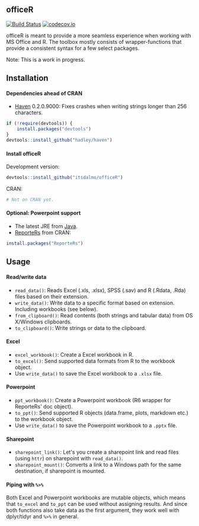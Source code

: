 <!-- README.md is generated from README.Rmd. Please edit that file -->
officeR
-------

[![Build Status](https://travis-ci.org/itsdalmo/officeR.svg?branch=master)](https://travis-ci.org/itsdalmo/officeR) [![codecov.io](http://codecov.io/github/itsdalmo/officeR/coverage.svg?branch=master)](http://codecov.io/github/itsdalmo/officeR?branch=master)

officeR is meant to provide a more seamless experience when working with MS Office and R. The toolbox mostly consists of wrapper-functions that provide a consistent syntax for a few select packages.

Note: This is a work in progress.

Installation
------------

#### Dependencies ahead of CRAN

-   [Haven](https://github.com/hadley/haven) 0.2.0.9000: Fixes crashes when writing strings longer than 256 characters.

``` r
if (!require(devtools)) {
    install.packages("devtools")
}
devtools::install_github("hadley/haven")
```

#### Install officeR

Development version:

``` r
devtools::install_github("itsdalmo/officeR")
```

CRAN:

``` r
# Not on CRAN yet.
```

#### Optional: Powerpoint support

-   The latest JRE from [Java](http://www.oracle.com/technetwork/java/javase/downloads/jre8-downloads-2133155.html).
-   [ReporteRs](https://github.com/davidgohel/ReporteRs) from CRAN:

``` r
install.packages("ReporteRs")
```

Usage
-----

#### Read/write data

-   `read_data()`: Reads Excel (.xls, .xlsx), SPSS (.sav) and R (.Rdata, .Rda) files based on their extension.
-   `write_data()`: Write data to a specific format based on extension. Including workbooks (see below).
-   `from_clipboard()`: Read contents (both strings and tabular data) from OS X/Windows clipboards.
-   `to_clipboard()`: Write strings or data to the clipboard.

#### Excel

-   `excel_workbook()`: Create a Excel workbook in R.
-   `to_excel()`: Send supported data formats from R to the workbook object.
-   Use `write_data()` to save the Excel workbook to a `.xlsx` file.

#### Powerpoint

-   `ppt_workbook()`: Create a Powerpoint workbook (R6 wrapper for ReporteRs' doc object).
-   `to_ppt()`: Send supported R objects (data.frame, plots, markdown etc.) to the workbook object.
-   Use `write_data()` to save the Powerpoint workbook to a `.pptx` file.

#### Sharepoint

-   `sharepoint_link()`: Let's you create a sharepoint link and read files (using `httr`) on sharepoint with `read_data()`.
-   `sharepoint_mount()`: Converts a link to a Windows path for the same destination, if sharepoint is mounted.

#### Piping with `%>%`

Both Excel and Powerpoint workbooks are mutable objects, which means that `to_excel` and `to_ppt` can be used without assigning results. And since both functions also take data as the first argument, they work well with dplyr/tidyr and `%>%` in general.
